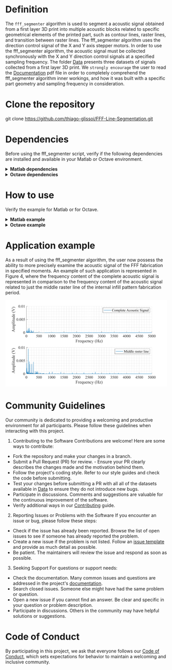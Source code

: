 # Definition
The `fff_segmenter` algorithm is used to segment a acoustic signal obtained from a first layer 3D print into multiple acoustic blocks related to specific geometrical elements of the printed part, such as contour lines, raster lines, and transition between raster lines. The fff_segmenter algorithm uses the direction control signal of the X and Y axis stepper motors. In order to use the fff_segmenter algorithm, the acoustic signal must be collected synchronously with the X and Y direction control signals at a specified sampling frequency. The folder [Data](Data/) presents three datasets of signals collected from a first layer 3D print. 
We `strongly encourage` the user to read the [Documentation](Documentation.pdf) pdf file in order to completely comprehend the fff_segmenter algorithm inner workings, and how it was built with a specific part geometry and sampling frequency in consideration.

# Clone the repository
git clone https://github.com/thiago-glissoi/FFF-Line-Segmentation.git

# Dependencies
Before using the fff_segmenter script, verify if the following dependencies are installed and available in your Matlab or Octave environment.

</details>
<details>
  <summary><strong>Matlab dependencies</strong></summary>

 -> [Signal Processing Toolbox](https://www.mathworks.com/products/signal.html)
  </details>

  </details>
<details>
  <summary><strong>Octave dependencies</strong></summary>

 -> [Signal Package](https://octave.sourceforge.io/signal/)

 -> [Control Package](https://octave.sourceforge.io/control/)
  </details>

# How to use
Verify the example for Matlab or for Octave.

</details>
<details>
  <summary><strong>Matlab example</strong></summary>

Make sure that the listed [Dependencies](#Dependencies) are installed and loaded into Matlab.

Run the `fff_segmenter` script by typing directly into the command window followed by the press of the Enter on the keyboard, or by clicking in the run button of the Matlab text editor.

```Matlab
fff_segmenter
```
After running the fff_segmenter algorithm, the user will be provided with the graphical interface displayed below.

<img src="Example/Matlab%20Input%20GUI.png" alt="Figure 1 - Input interface" width="420">

For the purpose of this example, the `Select data` button will be used to load the `Test1.mat` file from the `Data` folder. The `Select data` button will open a file explorer window, where the user can navigate to the `Data` folder and select the `Test1.mat` file. The rest of the input fields will be filled with the values in regard to the `Test1.mat` dataset, with default values for the `Segmentation mode` and `Unit` segmentation options, and with all of the available outputs toggled to `Yes`.

<img src="Example/Matlab%20Input%20GUI%20filled.png" alt="Figure 2 - Input interface filled with values" width="420">


When the user toggle to `On` the `Run the segmentation` button, the graphical input interface will be closed and the fff_segmentation algorithm will run with the defined parameters. 

As a result of running the fff_segmentation algorithm with default parameters, two new files were generated in the ```Segmentation results``` folder, which was created in the Matlab's current path. The first, named `Points segmentation results Acoustic_signal`, holds the results of the segmentation in the `Points` segmentation choice, saved in table format. The output data file name follows a definition that is based on the `Segmentation mode` choice, in this case `Points`, and the identification of the sensor signal in the dataset, in this case `Acoustic_signal`.   
The figure below demonstrate the contents of the [Points segmentation results Acoustic_signal](<Segmentation results/Points segmentation results Acoustic_signal.mat>) in the Matlab workspace. 

<img src="Example/Matlab%20Segmentation%20index%20mode%20workspace.png" alt="Figure 3 - Points segmentation results in the workspace" width="420">

Opening each table in Matlab, it is possible to observe that the point segmentation mode generates three columns for each geometric feature, and two columns for the pattern's separation. In regard to the geometric features tables, the first column is the ```Duration``` of the feature fabrication, the second column is the first instant index, identified as ```StartPoint```, of the feature fabrication, and the third column is the ```EndPoint``` of the feature fabrication in the default number of samples mode.

![Figure 4 - Points segmentation results](Example/Matlab%20Segmentation%20index%20mode%20results.png)

The second file, named `Segmentation results Acoustic_signal`, is the automatically saved figure with the predetermined resolution and formatting. The image obtained for this example is represented in the figure below.

![Figure 5 - Saved figure](Example/Matlab%20Segmentation%20results%20'Test1'.png)

</details>

<details>
  <summary><strong>Octave example</strong></summary>

Make sure that the listed [Dependencies](#Dependencies) are installed and loaded into Octave.

Run the `fff_segmenter` script by typing directly into the command window followed by the press of the Enter on the keyboard, or by clicking in the run button of the Octave text editor.

```Octave
fff_segmenter
```
After running the fff_segmenter algorithm, a open a file explorer window. The user must navigate to, find, and select the .mat data file that holds the acoustic signal and the X and Y direction control signals.
For the purpose of this example, the user can navigate to the `Data` folder and select the `Test1.mat` file.


<img src="Example/Octave%20file%20navigation.png" alt="Figure 6 - Octave file selection" width="420">

After selecting the data file, the user will be provided with the graphical interface displayed below. The filled values in the input fields are the default values for the `Segmentation mode` and `Unit` segmentation options, and with all of the available outputs toggled to `No`.


<img src="Example/Octave%20input%20GUI.png" alt="Figure 7 - Octave Input GUI" width="600">


The user will fill the fields with the values in regard to the `Test1.mat` dataset, with default values for the `Segmentation mode` and `Unit` segmentation options, and with all of the available outputs toggled to `Yes`.


<img src="Example/Octave%20input%20GUI%20filled.png" alt="Figure 8 - Octave Input GUI filled" width="600">


When the the user press `Enter` on the keyboard, the graphical input interface will be closed and the fff_segmentation algorithm will run with the defined parameters. 

As a result of running the fff_segmentation algorithm with default parameters, two new files were generated in the ```Segmentation results``` folder, which was created in the Octave's current path. The first, named `Points segmentation results Acoustic_signal`, holds the results of the segmentation in the `Points` segmentation choice, saved in struct format. The output data file name follows a definition that is based on the `Segmentation mode` choice, in this case `Points`, and the identification of the sensor signal in the dataset, in this case `Acoustic_signal`.   
The figure below demonstrate the contents of the `Points segmentation results Acoustic_signal` in the Octave workspace. 


<img src="Example/Octave%20Segmentation%20index%20mode%20workspace.png" alt="Figure 9 - Points segmentation results in the workspace" width="420">


Opening each struct in Matlab, it is possible to observe that the point segmentation mode generates three columns for each geometric feature, and two columns for the pattern's separation. In regard to the geometric features tables, the first column is the ```Duration``` of the feature fabrication, the second column is the first instant index, identified as ```StartPoint```, of the feature fabrication, and the third column is the ```EndPoint``` of the feature fabrication in the default number of samples mode.


![Figure 10 - Points segmentation results](Example/Octave%20Segmentation%20index%20mode%20results.png)


The second file, named `Segmentation results Acoustic_signal`, is the automatically saved figure with the predetermined resolution and formatting. The image obtained for this example is represented in the figure below.


![Figure 11 - Saved figure](Example/Octave%20Segmentation%20results%20'Test1'.png)



</details>


# Application example
As a result of using the fff_segmenter algorithm, the user now possess the ability to more precisely examine the acoustic signal of the FFF fabrication in specified moments. An example of such application is represented in Figure 4, where the frequency content of the complete acoustic signal is represented in comparison to the frequency content of the acoustic signal related to just the middle raster line of the internal infill pattern fabrication period. 

![Figure 12 - Application example](Example/Application%20example.tiff)


# Community Guidelines

Our community is dedicated to providing a welcoming and productive environment for all participants. Please follow these guidelines when interacting with this project.

1. Contributing to the Software
Contributions are welcome! Here are some ways to contribute:

- Fork the repository and make your changes in a branch.
- Submit a Pull Request (PR) for review. - Ensure your PR clearly describes the changes made and the motivation behind them.
- Follow the project's coding style. Refer to our style guides and check the code before submitting.
- Test your changes before submitting a PR with all all of the datasets available in [Data](/data/) to ensure they do not introduce new bugs.
- Participate in discussions. Comments and suggestions are valuable for the continuous improvement of the software.
- Verify additional ways in our [Contributing](.github/CONTRIBUTING.md) guide.

2. Reporting Issues or Problems with the Software
If you encounter an issue or bug, please follow these steps:

- Check if the issue has already been reported. Browse the list of open issues to see if someone has already reported the problem.
- Create a new issue if the problem is not listed. Follow an [issue template](.github/ISSUE_TEMPLATE) and provide as much detail as possible.
- Be patient. The maintainers will review the issue and respond as soon as possible.


3. Seeking Support
For questions or support needs:

- Check the documentation. Many common issues and questions are addressed in the project's [documentation](/Documentation.pdf).
- Search closed issues. Someone else might have had the same problem or question.
- Open a new issue if you cannot find an answer. Be clear and specific in your question or problem description.
- Participate in discussions. Others in the community may have helpful solutions or suggestions.

# Code of Conduct
By participating in this project, we ask that everyone follows our [Code of Conduct](.github/CODE_OF_CONDUCT.md), which sets expectations for behavior to maintain a welcoming and inclusive community.